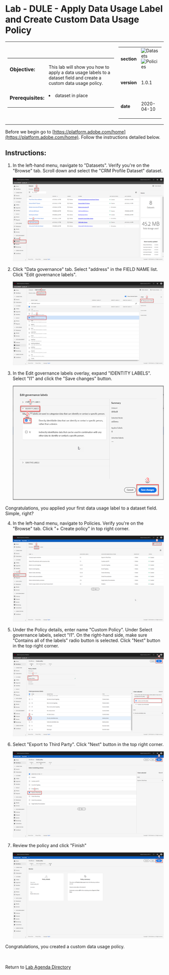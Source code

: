 # Lab - DULE - Apply Data Usage Label and Create Custom Data Usage Policy

<table style="border-collapse: collapse; border: none;" class="tab" cellspacing="0" cellpadding="0">

<tr style="border: none;">

<div align="left">
<td width="600" style="border: none;">
<table>
<tbody valign="top">
      <tr width="500">
            <td valign="top"><h3>Objective:</h3>
            </td>
            <td valign="top"><br>This lab will show you how to apply a data usage labels to a dataset field and create a custom data usage policy.
            </td>
     </tr>
     <tr width="500">
           <td valign="top"><h3>Prerequisites:</h3></td>
           <td valign="top"><br><li>dataset in place</li>
           </td>
     </tr>
</tbody>
</table>
</td>
</div>

<div align="right">
<td style="border: none;" valign="top">

<table>
<tbody valign="top">
      <tr>
            <td valign="middle" height="70"><b>section</b></td>
            <td valign="middle" height="70"><img src="https://github.com/adobe/AEP-Hands-on-Labs/blob/master/assets/images/left_hand_nav_menu_datasets.png?raw=true" alt="Datasets">
            <img src="https://github.com/adobe/AEP-Hands-on-Labs/blob/master/assets/images/left_hand_nav_menu_policies.png?raw=true" alt="Policies"></td>
      </tr>
      <tr>
            <td valign="middle" height="70"><b>version</b></td>
            <td valign="middle" height="70">1.0.1</td>
      </tr>
      <tr>
            <td valign="middle" height="70"><b>date</b></td>
            <td valign="middle" height="70">2020-04-10</td>
      </tr>
</tbody>
</table>
</td>
</div>

</tr>
</table>

Before we begin go to [https://platform.adobe.com/home](https://platform.adobe.com/home). Follow the instructions detailed below.

## Instructions:

1. In the left-hand menu, navigate to "Datasets". Verify you're on the "Browse" tab. Scroll down and select the "CRM Profile Dataset" dataset.

   ![Demo](./images/datausagelabel-1.png)

2. Click "Data governance" tab. Select "address" in the FIELD NAME list. Click "Edit governance labels".

   ![Demo](./images/datausagelabel-2.png)

3. In the Edit governance labels overlay, expand "IDENTITY LABELS". Select "I1" and click the "Save changes" button.

   ![Demo](./images/datausagelabel-3.png)

Congratulations, you applied your first data usage label to a dataset field. Simple, right?

4. In the left-hand menu, navigate to Policies. Verify you're on the "Browse" tab. Click "+ Create policy" in top right corner.

   ![Demo](./images/datausagepolicy1.png)

5. Under the Policy details, enter name "Custom Policy". Under Select governance labels, select "I1". On the right-hand side, make sure "Contains all of the labels" radio button is selected. Click "Next" button in the top right corner.

   ![Demo](./images/datausagepolicy2.png)

6. Select "Export to Third Party". Click "Next" button in the top right corner.

   ![Demo](./images/datausagepolicy3.png)

7. Review the policy and click "Finish"

   ![Demo](./images/datausagepolicy4.png)

Congratulations, you created a custom data usage policy.
<br>
<br>
<br>

Return to [Lab Agenda Directory](https://github.com/adobe/AEP-Hands-on-Labs/blob/master/labs/retail/README.md#lab-agenda)
